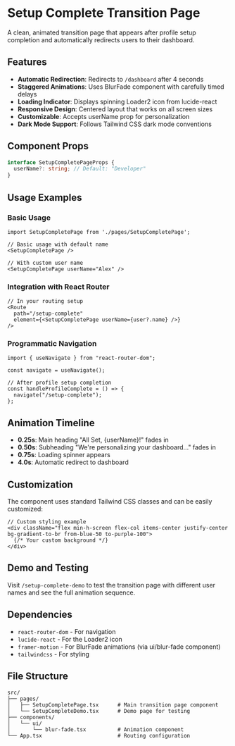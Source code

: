 # Setup Complete Transition Page

A clean, animated transition page that appears after profile setup completion and automatically redirects users to their dashboard.

## Features

- **Automatic Redirection**: Redirects to `/dashboard` after 4 seconds
- **Staggered Animations**: Uses BlurFade component with carefully timed delays
- **Loading Indicator**: Displays spinning Loader2 icon from lucide-react
- **Responsive Design**: Centered layout that works on all screen sizes
- **Customizable**: Accepts userName prop for personalization
- **Dark Mode Support**: Follows Tailwind CSS dark mode conventions

## Component Props

```typescript
interface SetupCompletePageProps {
  userName?: string; // Default: "Developer"
}
```

## Usage Examples

### Basic Usage

```tsx
import SetupCompletePage from './pages/SetupCompletePage';

// Basic usage with default name
<SetupCompletePage />

// With custom user name
<SetupCompletePage userName="Alex" />
```

### Integration with React Router

```tsx
// In your routing setup
<Route
  path="/setup-complete"
  element={<SetupCompletePage userName={user?.name} />}
/>
```

### Programmatic Navigation

```tsx
import { useNavigate } from "react-router-dom";

const navigate = useNavigate();

// After profile setup completion
const handleProfileComplete = () => {
  navigate("/setup-complete");
};
```

## Animation Timeline

- **0.25s**: Main heading "All Set, {userName}!" fades in
- **0.50s**: Subheading "We're personalizing your dashboard..." fades in
- **0.75s**: Loading spinner appears
- **4.0s**: Automatic redirect to dashboard

## Customization

The component uses standard Tailwind CSS classes and can be easily customized:

```tsx
// Custom styling example
<div className="flex min-h-screen flex-col items-center justify-center bg-gradient-to-br from-blue-50 to-purple-100">
  {/* Your custom background */}
</div>
```

## Demo and Testing

Visit `/setup-complete-demo` to test the transition page with different user names and see the full animation sequence.

## Dependencies

- `react-router-dom` - For navigation
- `lucide-react` - For the Loader2 icon
- `framer-motion` - For BlurFade animations (via ui/blur-fade component)
- `tailwindcss` - For styling

## File Structure

```
src/
├── pages/
│   ├── SetupCompletePage.tsx      # Main transition page component
│   └── SetupCompleteDemo.tsx      # Demo page for testing
├── components/
│   └── ui/
│       └── blur-fade.tsx          # Animation component
└── App.tsx                        # Routing configuration
```
